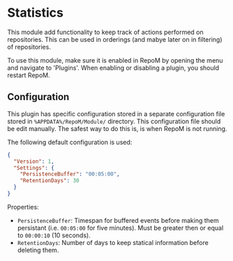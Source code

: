 # Statistics

This module add functionality to keep track of actions performed on repositories. This can be used in orderings (and mabye later on in filtering) of repositories.

To use this module, make sure it is enabled in RepoM by opening the menu and navigate to 'Plugins'. When enabling or disabling a plugin, you should restart RepoM.<!-- singleLineInclude: _plugin_enable. path: /docs/mdsource/_plugin_enable.include.md -->

## Configuration<!-- include: DocsModuleSettingsTests.DocsModuleSettings_StatisticsPackage#desc.verified.md -->

This plugin has specific configuration stored in a separate configuration file stored in `%APPDATA%/RepoM/Module/` directory. This configuration file should be edit manually. The safest way to do this is, is when RepoM is not running.

The following default configuration is used:

```json
{
  "Version": 1,
  "Settings": {
    "PersistenceBuffer": "00:05:00",
    "RetentionDays": 30
  }
}
```

Properties:

- `PersistenceBuffer`: Timespan for buffered events before making them persistant (i.e. `00:05:00` for five minutes). Must be greater then or equal to `00:00:10` (10 seconds).
- `RetentionDays`: Number of days to keep statical information before deleting them. <!-- endInclude -->
